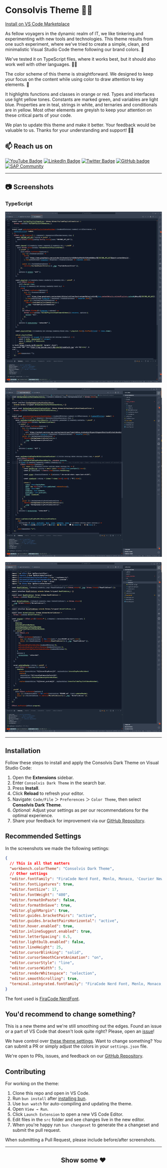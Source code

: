# Consolvis Theme 👨‍🚀

[Install on VS Code Marketplace](https://marketplace.visualstudio.com/items?itemName=consolvis.consolvis-vscode-theme)

As fellow voyagers in the dynamic realm of IT, we like tinkering and experimenting with new tools and technologies. This theme results from one such experiment, where we've tried to create a simple, clean, and minimalistic Visual Studio Code theme following our brand colors. 🚀

We've tested it on TypeScript files, where it works best, but it should also work well with other languages. 🤞🏽

The color scheme of this theme is straightforward. We designed to keep your focus on the content while using color to draw attention to key elements. 🎨

It highlights functions and classes in orange or red. Types and interfaces use light yellow tones. Constants are marked green, and variables are light blue. Properties are in teal, strings in white, and ternaries and conditionals are in yellow. Most other elements are greyish to keep your attention on these critical parts of your code.

We plan to update this theme and make it better. Your feedback would be valuable to us. Thanks for your understanding and support! 🙏🏽

## 📫 Reach us on

[![YouTube Badge](https://img.shields.io/youtube/channel/subscribers/UCBBAshw8YGzhF54lbNrmtUQ?style=for-the-badge&label=YouTube&logo=Youtube&color=FE420D)](https://www.youtube.com/@consolvis?sub_confirmation=1)
[![LinkedIn Badge](https://img.shields.io/badge/LinkedIn-Profile-informational?style=for-the-badge&logo=linkedin&color=FE420D)](https://www.linkedin.com/in/tobias-steckenborn/)
[![Twitter Badge](https://img.shields.io/badge/Twitter-Profile-informational?style=for-the-badge&logo=twitter&color=FE420D)](https://twitter.com/tsteckenborn)
[![GitHub badge](https://img.shields.io/github/followers/tsteckenborn?label=GitHub&logo=GitHub&style=for-the-badge&color=FE420D)](https://github.com/tsteckenborn)
[![SAP Community](https://img.shields.io/badge/SAP_Community-Profile-informational?style=for-the-badge&logo=SAP&color=FE420D)](https://people.sap.com/tobias_steckenborn)

<hr>

## 📷 Screenshots

### TypeScript

![Sample 1](https://raw.githubusercontent.com/Consolvis/consolvis-vscode-theme/main/assets/sample1.png)

![Sample 2](https://raw.githubusercontent.com/Consolvis/consolvis-vscode-theme/main/assets/sample2.png)

![Sample 3](https://raw.githubusercontent.com/Consolvis/consolvis-vscode-theme/main/assets/sample3.png)

<hr>

## Installation

Follow these steps to install and apply the Consolvis Dark Theme on Visual Studio Code:

1. Open the **Extensions** sidebar.
2. Enter `Consolvis Dark Theme` in the search bar.
3. Press **Install**.
4. Click **Reload** to refresh your editor.
5. Navigate: `Code/File` ＞ `Preferences` ＞ `Color Theme`, then select **Consolvis Dark Theme**.
6. _Optional:_ Adjust your settings as per our recommendations for the optimal experience.
7. Share your feedback for improvement via our [GitHub Repository](https://github.com/Consolvis/consolvis-vscode-theme/discussions).

## Recommended Settings

In the screenshots we made the following settings:

```json
{
  // This is all that matters
  "workbench.colorTheme": "Consolvis Dark Theme",
  // Other settings
  "editor.fontFamily": "FiraCode Nerd Font, Menlo, Monaco, 'Courier New', monospace",
  "editor.fontLigatures": true,
  "editor.fontSize": 17,
  "editor.fontWeight": "400",
  "editor.formatOnPaste": false,
  "editor.formatOnSave": true,
  "editor.glyphMargin": true,
  "editor.guides.bracketPairs": "active",
  "editor.guides.bracketPairsHorizontal": "active",
  "editor.hover.enabled": true,
  "editor.inlineSuggest.enabled": true,
  "editor.letterSpacing": 0.5,
  "editor.lightbulb.enabled": false,
  "editor.lineHeight": 25,
  "editor.cursorBlinking": "solid",
  "editor.cursorSmoothCaretAnimation": "on",
  "editor.cursorStyle": "line",
  "editor.cursorWidth": 5,
  "editor.renderWhitespace": "selection",
  "editor.smoothScrolling": true,
  "terminal.integrated.fontFamily": "FiraCode Nerd Font, Menlo, Monaco, 'Courier New', monospace"
}
```

The font used is [FiraCode NerdFont](https://www.nerdfonts.com/font-downloads).

## You'd recommend to change something?

This is a new theme and we're still smoothing out the edges. Found an issue or a part of VS Code that doesn't look quite right? Please, open an [issue](https://github.com/Consolvis/consolvis-vscode-theme/issues)!

We have control over [these theme settings](https://code.visualstudio.com/docs/getstarted/theme-color-reference). Want to change something? You can submit a PR or simply adjust the colors in your `settings.json` file.

We're open to PRs, issues, and feedback on our [GitHub Repository](https://github.com/Consolvis/consolvis-vscode-theme).

## Contributing

For working on the theme:

1. Clone this repo and open in VS Code.
2. Run `bun install` after [installing bun](https://bun.sh/).
3. Use `bun watch` for auto-compiling and updating the theme.
4. Open `View → Run`.
5. Click `Launch Extension` to open a new VS Code Editor.
6. Edit files in the `src` folder and see changes live in the new editor.
7. When you're happy run `bun changeset` to generate the a changeset and submit the pull request.

When submitting a Pull Request, please include before/after screenshots.

<hr>

<div align="center">

## Show some ❤️

</div>
